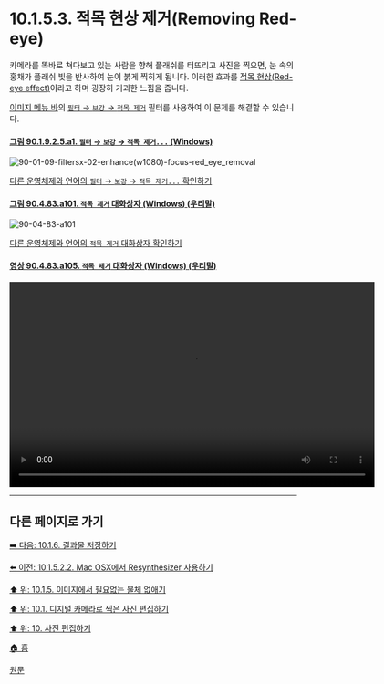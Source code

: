 # 10.1.5.3. 적목 현상 제거(Removing Red-eye)
카메라를 똑바로 쳐다보고 있는 사람을 향해 플래쉬를 터뜨리고 사진을 찍으면, 눈 속의 홍채가 플래쉬 빛을 반사하여 눈이 붉게 찍히게 됩니다. 이러한 효과를 [적목 현상(Red-eye effect)](https://ko.wikipedia.org/wiki/%EC%A0%81%EB%AA%A9_%ED%98%84%EC%83%81)이라고 하며 굉장히 기괴한 느낌을 줍니다. 

[이미지 메뉴 바](./03-02-04-02-image-menu.md)의 [`필터` → `보강` → `적목 제거`](./17-04-06-red-eye-removal.md) 필터를 사용하여 이 문제를 해결할 수 있습니다.

<a id="90-01-09-02-05-a1"></a>

#### [그림 90.1.9.2.5.a1. `필터` → `보강` → `적목 제거...` (Windows)](./90-01-09-02-05-red_eye_removal.md#90-01-09-02-05-a1)
![90-01-09-filtersx-02-enhance(w1080)-focus-red_eye_removal](https://github.com/wonder13662/gimp/assets/15767104/1f7edba1-fd5d-4367-bcaf-2ca5f761cc2b)

[다른 운영체제와 언어의 `필터` → `보강` → `적목 제거...` 확인하기](./90-01-09-02-05-red_eye_removal.md#90-01-09-02-05-a2)

<a id="90-04-83-a101"></a>

#### [그림 90.4.83.a101. `적목 제거` 대화상자 (Windows) (우리말)](./90-04-83-red_eye_removal.md#90-04-83-a101)
![90-04-83-a101](https://github.com/wonder13662/gimp/assets/15767104/a99788db-2056-46d2-beef-6564dfd1f3ab)

[다른 운영체제와 언어의 `적목 제거` 대화상자 확인하기](./90-04-83-red_eye_removal.md#90-04-83-a102)

<a id="90-04-83-a105"></a>

#### [영상 90.4.83.a105. `적목 제거` 대화상자 (Windows) (우리말)](./90-04-83-red_eye_removal.md#90-04-83-a105)
<video controls="controls" width="640" height="360" src="https://github.com/wonder13662/gimp/assets/15767104/8a845367-65fd-4efa-8f97-03a042a633ae"></video>

***

## 다른 페이지로 가기

[➡️ 다음: 10.1.6. 결과물 저장하기](./10-01-06-00-saving_your_results.md)

[⬅️ 이전: 10.1.5.2.2. Mac OSX에서 Resynthesizer 사용하기](./10-01-05-02-02-resynthesizer_on_mac.md)

[⬆️ 위: 10.1.5. 이미지에서 필요없는 물체 없애기](./10-01-05-00-removing_unwanted_objects_from_an_image.md)

[⬆️ 위: 10.1. 디지털 카메라로 찍은 사진 편집하기](./10-01-00-working-with-digital-camera-photos.md)

[⬆️ 위: 10. 사진 편집하기](./10-00-enhancing-photographs.md)

[🏠 홈](./00-home.md)

[원문](https://docs.gimp.org/2.10/ko/gimp-imaging-photos.html#gimp-using-photography-retouching)
